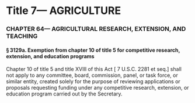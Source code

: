 
# Title 7— AGRICULTURE
### CHAPTER 64— AGRICULTURAL RESEARCH, EXTENSION, AND TEACHING
#### § 3129a. Exemption from chapter 10 of title 5 for competitive research, extension, and education programs

Chapter 10 of title 5 and title XVIII of this Act [ 7 U.S.C. 2281 et seq.] shall not apply to any committee, board, commission, panel, or task force, or similar entity, created solely for the purpose of reviewing applications or proposals requesting funding under any competitive research, extension, or education program carried out by the Secretary.
